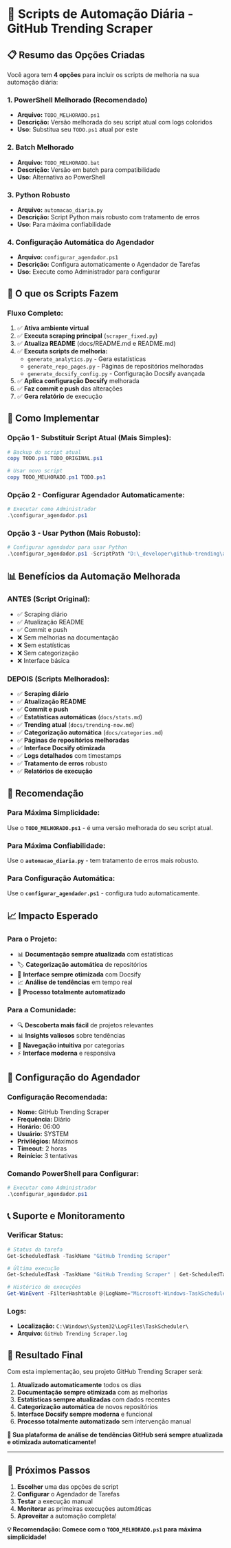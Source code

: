 # 🚀 Scripts de Automação Diária - GitHub Trending Scraper

## 📋 **Resumo das Opções Criadas**

Você agora tem **4 opções** para incluir os scripts de melhoria na sua automação diária:

### **1. PowerShell Melhorado (Recomendado)**
- **Arquivo:** `TODO_MELHORADO.ps1`
- **Descrição:** Versão melhorada do seu script atual com logs coloridos
- **Uso:** Substitua seu `TODO.ps1` atual por este

### **2. Batch Melhorado**
- **Arquivo:** `TODO_MELHORADO.bat`
- **Descrição:** Versão em batch para compatibilidade
- **Uso:** Alternativa ao PowerShell

### **3. Python Robusto**
- **Arquivo:** `automacao_diaria.py`
- **Descrição:** Script Python mais robusto com tratamento de erros
- **Uso:** Para máxima confiabilidade

### **4. Configuração Automática do Agendador**
- **Arquivo:** `configurar_agendador.ps1`
- **Descrição:** Configura automaticamente o Agendador de Tarefas
- **Uso:** Execute como Administrador para configurar

## 🔄 **O que os Scripts Fazem**

### **Fluxo Completo:**
1. ✅ **Ativa ambiente virtual**
2. ✅ **Executa scraping principal** (`scraper_fixed.py`)
3. ✅ **Atualiza README** (docs/README.md e README.md)
4. ✅ **Executa scripts de melhoria:**
   - `generate_analytics.py` - Gera estatísticas
   - `generate_repo_pages.py` - Páginas de repositórios melhoradas
   - `generate_docsify_config.py` - Configuração Docsify avançada
5. ✅ **Aplica configuração Docsify** melhorada
6. ✅ **Faz commit e push** das alterações
7. ✅ **Gera relatório** de execução

## 🚀 **Como Implementar**

### **Opção 1 - Substituir Script Atual (Mais Simples):**
```powershell
# Backup do script atual
copy TODO.ps1 TODO_ORIGINAL.ps1

# Usar novo script
copy TODO_MELHORADO.ps1 TODO.ps1
```

### **Opção 2 - Configurar Agendador Automaticamente:**
```powershell
# Executar como Administrador
.\configurar_agendador.ps1
```

### **Opção 3 - Usar Python (Mais Robusto):**
```powershell
# Configurar agendador para usar Python
.\configurar_agendador.ps1 -ScriptPath "D:\_developer\github-trending\automacao_diaria.py"
```

## 📊 **Benefícios da Automação Melhorada**

### **ANTES (Script Original):**
- ✅ Scraping diário
- ✅ Atualização README
- ✅ Commit e push
- ❌ Sem melhorias na documentação
- ❌ Sem estatísticas
- ❌ Sem categorização
- ❌ Interface básica

### **DEPOIS (Scripts Melhorados):**
- ✅ **Scraping diário**
- ✅ **Atualização README**
- ✅ **Commit e push**
- ✅ **Estatísticas automáticas** (`docs/stats.md`)
- ✅ **Trending atual** (`docs/trending-now.md`)
- ✅ **Categorização automática** (`docs/categories.md`)
- ✅ **Páginas de repositórios melhoradas**
- ✅ **Interface Docsify otimizada**
- ✅ **Logs detalhados** com timestamps
- ✅ **Tratamento de erros** robusto
- ✅ **Relatórios de execução**

## 🎯 **Recomendação**

### **Para Máxima Simplicidade:**
Use o **`TODO_MELHORADO.ps1`** - é uma versão melhorada do seu script atual.

### **Para Máxima Confiabilidade:**
Use o **`automacao_diaria.py`** - tem tratamento de erros mais robusto.

### **Para Configuração Automática:**
Use o **`configurar_agendador.ps1`** - configura tudo automaticamente.

## 📈 **Impacto Esperado**

### **Para o Projeto:**
- 📊 **Documentação sempre atualizada** com estatísticas
- 🏷️ **Categorização automática** de repositórios
- 🎨 **Interface sempre otimizada** com Docsify
- 📈 **Análise de tendências** em tempo real
- 🔄 **Processo totalmente automatizado**

### **Para a Comunidade:**
- 🔍 **Descoberta mais fácil** de projetos relevantes
- 📊 **Insights valiosos** sobre tendências
- 🎯 **Navegação intuitiva** por categorias
- ⚡ **Interface moderna** e responsiva

## 🔧 **Configuração do Agendador**

### **Configuração Recomendada:**
- **Nome:** GitHub Trending Scraper
- **Frequência:** Diário
- **Horário:** 06:00
- **Usuário:** SYSTEM
- **Privilégios:** Máximos
- **Timeout:** 2 horas
- **Reinício:** 3 tentativas

### **Comando PowerShell para Configurar:**
```powershell
# Executar como Administrador
.\configurar_agendador.ps1
```

## 📞 **Suporte e Monitoramento**

### **Verificar Status:**
```powershell
# Status da tarefa
Get-ScheduledTask -TaskName "GitHub Trending Scraper"

# Última execução
Get-ScheduledTask -TaskName "GitHub Trending Scraper" | Get-ScheduledTaskInfo

# Histórico de execuções
Get-WinEvent -FilterHashtable @{LogName="Microsoft-Windows-TaskScheduler/Operational"} | Where-Object {$_.Message -like "*GitHub Trending Scraper*"}
```

### **Logs:**
- **Localização:** `C:\Windows\System32\LogFiles\TaskScheduler\`
- **Arquivo:** `GitHub Trending Scraper.log`

## 🎉 **Resultado Final**

Com esta implementação, seu projeto GitHub Trending Scraper será:

1. **Atualizado automaticamente** todos os dias
2. **Documentação sempre otimizada** com as melhorias
3. **Estatísticas sempre atualizadas** com dados recentes
4. **Categorização automática** de novos repositórios
5. **Interface Docsify sempre moderna** e funcional
6. **Processo totalmente automatizado** sem intervenção manual

**🚀 Sua plataforma de análise de tendências GitHub será sempre atualizada e otimizada automaticamente!**

---

## 📝 **Próximos Passos**

1. **Escolher** uma das opções de script
2. **Configurar** o Agendador de Tarefas
3. **Testar** a execução manual
4. **Monitorar** as primeiras execuções automáticas
5. **Aproveitar** a automação completa!

**💡 Recomendação: Comece com o `TODO_MELHORADO.ps1` para máxima simplicidade!**
